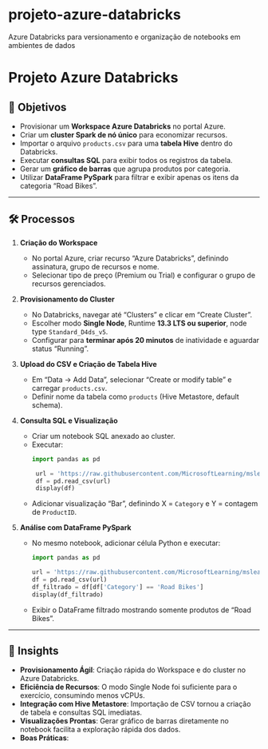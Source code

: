 # projeto-azure-databricks
Azure Databricks para versionamento e organização de notebooks em ambientes de dados

# Projeto Azure Databricks

## 📌 Objetivos
- Provisionar um **Workspace Azure Databricks** no portal Azure.  
- Criar um **cluster Spark de nó único** para economizar recursos.  
- Importar o arquivo `products.csv` para uma **tabela Hive** dentro do Databricks.  
- Executar **consultas SQL** para exibir todos os registros da tabela.  
- Gerar um **gráfico de barras** que agrupa produtos por categoria.  
- Utilizar **DataFrame PySpark** para filtrar e exibir apenas os itens da categoria “Road Bikes”.

---

## 🛠️ Processos
1. **Criação do Workspace**  
   - No portal Azure, criar recurso “Azure Databricks”, definindo assinatura, grupo de recursos e nome.  
   - Selecionar tipo de preço (Premium ou Trial) e configurar o grupo de recursos gerenciados.  

2. **Provisionamento do Cluster**  
   - No Databricks, navegar até “Clusters” e clicar em “Create Cluster”.  
   - Escolher modo **Single Node**, Runtime **13.3 LTS ou superior**, node type `Standard_D4ds_v5`.  
   - Configurar para **terminar após 20 minutos** de inatividade e aguardar status “Running”.  

3. **Upload do CSV e Criação de Tabela Hive**  
   - Em “Data → Add Data”, selecionar “Create or modify table” e carregar `products.csv`.  
   - Definir nome da tabela como `products` (Hive Metastore, default schema).  

4. **Consulta SQL e Visualização**  
   - Criar um notebook SQL anexado ao cluster.  
   - Executar:
     ```python
     import pandas as pd

      url = 'https://raw.githubusercontent.com/MicrosoftLearning/mslearn-databricks/main/data/products.csv'
      df = pd.read_csv(url)
      display(df)
     ```
   - Adicionar visualização “Bar”, definindo X = `Category` e Y = contagem de `ProductID`.  

5. **Análise com DataFrame PySpark**  
   - No mesmo notebook, adicionar célula Python e executar:
     ```python
     import pandas as pd

     url = 'https://raw.githubusercontent.com/MicrosoftLearning/mslearn-databricks/main/data/products.csv'
     df = pd.read_csv(url)
     df_filtrado = df[df['Category'] == 'Road Bikes']
     display(df_filtrado)
     ```
   - Exibir o DataFrame filtrado mostrando somente produtos de “Road Bikes”.  

---

## 🤖 Insights
- **Provisionamento Ágil**: Criação rápida do Workspace e do cluster no Azure Databricks.  
- **Eficiência de Recursos**: O modo Single Node foi suficiente para o exercício, consumindo menos vCPUs.  
- **Integração com Hive Metastore**: Importação de CSV tornou a criação de tabela e consultas SQL imediatas.    
- **Visualizações Prontas**: Gerar gráfico de barras diretamente no notebook facilita a exploração rápida dos dados.  
- **Boas Práticas**:  
 
